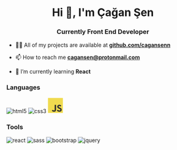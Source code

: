 <h1 align="center">Hi 👋, I'm Çağan Şen</h1>
<h3 align="center">Currently Front End Developer</h3>

- 👨‍💻 All of my projects are available at **[github.com/cagansenn](github.com/cagansenn)**

- 📫 How to reach me **cagansen@protonmail.com**

- 🌱 I’m currently learning **React**

<p align="left">
</p>

<h3 align="left">Languages</h3>
<p align="left"> <img src="https://cdn.worldvectorlogo.com/logos/html-1.svg" alt="html5" width="40" height="40"/> <img src="https://cdn.worldvectorlogo.com/logos/css-3.svg" alt="css3" width="40" height="40"/> <img src="https://raw.githubusercontent.com/devicons/devicon/master/icons/javascript/javascript-original.svg" alt="javascript" width="40" height="40"/></p>

<h3 align="left">Tools</h3>
<p align="left"><img src="https://cdn.worldvectorlogo.com/logos/react-2.svg" alt="react" width="40" height="40"/> <img src="https://cdn.worldvectorlogo.com/logos/sass-1.svg" alt="sass" width="40" height="40"/> <img src="https://cdn.worldvectorlogo.com/logos/bootstrap-5-1.svg" alt="bootstrap" width="40" height="40"/> <img src="https://cdn.worldvectorlogo.com/logos/jquery-4.svg" alt="jquery" width="40" height="40"/></p>
